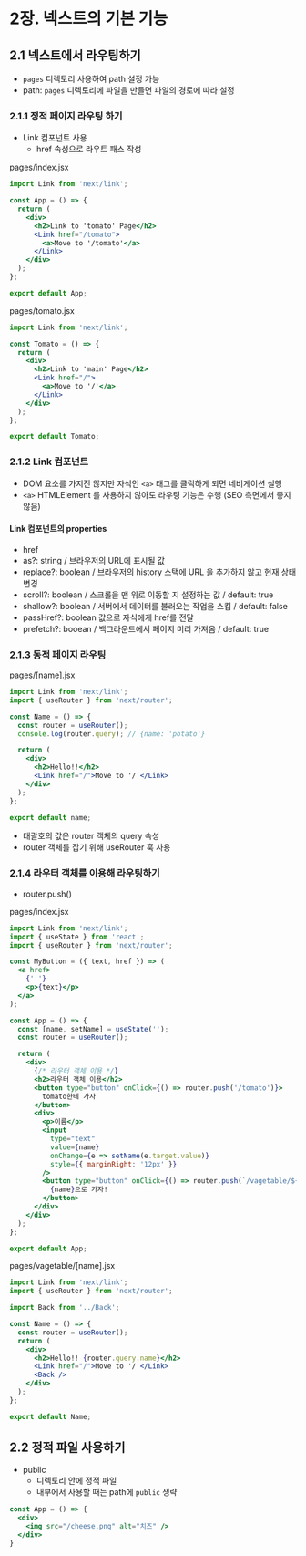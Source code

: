 # 2장. 넥스트의 기본 기능

## 2.1 넥스트에서 라우팅하기

- `pages` 디렉토리 사용하여 path 설정 가능
- path: `pages` 디렉토리에 파일을 만들면 파일의 경로에 따라 설정

### 2.1.1 정적 페이지 라우팅 하기

- Link 컴포넌트 사용
  - href 속성으로 라우트 패스 작성

pages/index.jsx

```jsx
import Link from 'next/link';

const App = () => {
  return (
    <div>
      <h2>Link to 'tomato' Page</h2>
      <Link href="/tomato">
        <a>Move to '/tomato'</a>
      </Link>
    </div>
  );
};

export default App;

```

pages/tomato.jsx

```jsx
import Link from 'next/link';

const Tomato = () => {
  return (
    <div>
      <h2>Link to 'main' Page</h2>
      <Link href="/">
        <a>Move to '/'</a>
      </Link>
    </div>
  );
};

export default Tomato;

```

### 2.1.2 Link 컴포넌트

- DOM 요소를 가지진 않지만 자식인 `<a>` 태그를 클릭하게 되면 네비게이션 실행
- `<a>` HTMLElement 를 사용하지 않아도 라우팅 기능은 수행 (SEO 측면에서 좋지 않음)

#### Link 컴포넌트의 properties

- href 
- as?: string / 브라우저의 URL에 표시될 값
- replace?: boolean / 브라우저의 history 스택에 URL 을 추가하지 않고 현재 상태 변경
- scroll?: boolean / 스크롤을 맨 위로 이동할 지 설정하는 값 / default: true
- shallow?: boolean / 서버에서 데이터를 불러오는 작업을 스킵 / default: false
- passHref?: boolean 값으로 자식에게 href를 전달
- prefetch?: booean / 백그라운드에서 페이지 미리 가져옴 / default: true

### 2.1.3 동적 페이지 라우팅

pages/[name].jsx

```jsx
import Link from 'next/link';
import { useRouter } from 'next/router';

const Name = () => {
  const router = useRouter();
  console.log(router.query); // {name: 'potato'}

  return (
    <div>
      <h2>Hello!!</h2>
      <Link href="/">Move to '/'</Link>
    </div>
  );
};

export default name;

```

- 대괄호의 값은 router 객체의 query 속성
- router 객체를 잡기 위해 useRouter 훅 사용

### 2.1.4 라우터 객체를 이용해 라우팅하기

- router.push()

pages/index.jsx

```jsx
import Link from 'next/link';
import { useState } from 'react';
import { useRouter } from 'next/router';

const MyButton = ({ text, href }) => (
  <a href>
    {' '}
    <p>{text}</p>
  </a>
);

const App = () => {
  const [name, setName] = useState('');
  const router = useRouter();

  return (
    <div>
      {/* 라우터 객체 이용 */}
      <h2>라우터 객체 이용</h2>
      <button type="button" onClick={() => router.push('/tomato')}>
        tomato한테 가자
      </button>
      <div>
        <p>이름</p>
        <input
          type="text"
          value={name}
          onChange={e => setName(e.target.value)}
          style={{ marginRight: '12px' }}
        />
        <button type="button" onClick={() => router.push(`/vagetable/${name}`)}>
          {name}으로 가자!
        </button>
      </div>
    </div>
  );
};

export default App;

```

pages/vagetable/[name].jsx

```jsx
import Link from 'next/link';
import { useRouter } from 'next/router';

import Back from '../Back';

const Name = () => {
  const router = useRouter();
  return (
    <div>
      <h2>Hello!! {router.query.name}</h2>
      <Link href="/">Move to '/'</Link>
      <Back />
    </div>
  );
};

export default Name;
```

## 2.2 정적 파일 사용하기

- public
  - 디렉토리 안에 정적 파일 
  - 내부에서 사용할 때는 path에 `public`  생략

```jsx
const App = () => {
  <div>
  	<img src="/cheese.png" alt="치즈" />
  </div>
}
```



